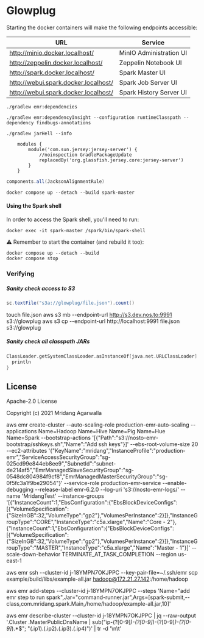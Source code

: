 # Glowplug

Starting the docker containers will make the following endpoints accessible:

| URL                                  | Service                    |
|--------------------------------------|----------------------------|
| http://minio.docker.localhost/       | MinIO Administration UI    |
| http://zeppelin.docker.localhost/    | Zeppelin Notebook UI       |
| http://spark.docker.localhost/       | Spark Master UI            |
| http://webui.spark.docker.localhost/ | Spark Job Server UI        |
| http://webui.spark.docker.localhost/ | Spark History Server UI    |

```
./gradlew emr:dependencies
```

```
./gradlew emr:dependencyInsight --configuration runtimeClasspath --dependency findbugs-annotations
```

```
./gradlew jarHell --info
```

```
    modules {
        module('com.sun.jersey:jersey-server') {
            //noinspection GradlePackageUpdate
            replacedBy('org.glassfish.jersey.core:jersey-server')
        }
    }
```

```groovy
components.all(JacksonAlignmentRule)
```

```
docker compose up --detach --build spark-master 
```


#### Using the Spark shell

In order to access the Spark shell, you'll need to run:

```
docker exec -it spark-master /spark/bin/spark-shell
```

⚠ Remember to start the container (and rebuild it too):

```
docker compose up --detach --build
docker compose stop
```

### Verifying

##### Sanity check access to S3

```scala
sc.textFile("s3a://glowplug/file.json").count()
```

touch file.json
aws s3 mb --endpoint-url http://s3.dev.nos.to:9991 s3://glowplug
aws s3 cp --endpoint-url http://localhost:9991 file.json s3://glowplug



##### Sanity check all classpath JARs

```scala
ClassLoader.getSystemClassLoader.asInstanceOf[java.net.URLClassLoader].getURLs.foreach {
  println
}
```





## License

Apache-2.0 License

Copyright (c) 2021 Mridang Agarwalla

[see the GitHub docs]: https://docs.github.com/en/packages/guides/configuring-gradle-for-use-with-github-packages#installing-a-package



aws emr create-cluster --auto-scaling-role production-emr-auto-scaling --applications Name=Hadoop Name=Hive Name=Pig Name=Hue Name=Spark --bootstrap-actions '[{"Path":"s3://nosto-emr-bootstrap/sshkeys.sh","Name":"Add ssh keys"}]' --ebs-root-volume-size 20 --ec2-attributes '{"KeyName":"mridang","InstanceProfile":"production-emr","ServiceAccessSecurityGroup":"sg-025cd99e844eb8ee9","SubnetId":"subnet-de214af5","EmrManagedSlaveSecurityGroup":"sg-0548dc804984f9cf8","EmrManagedMasterSecurityGroup":"sg-0f5fc3a1f9be29054"}' --service-role production-emr-service --enable-debugging --release-label emr-6.2.0 --log-uri 's3://nosto-emr-logs/' --name 'MridangTest' --instance-groups '[{"InstanceCount":1,"EbsConfiguration":{"EbsBlockDeviceConfigs":[{"VolumeSpecification":{"SizeInGB":32,"VolumeType":"gp2"},"VolumesPerInstance":2}]},"InstanceGroupType":"CORE","InstanceType":"c5a.xlarge","Name":"Core - 2"},{"InstanceCount":1,"EbsConfiguration":{"EbsBlockDeviceConfigs":[{"VolumeSpecification":{"SizeInGB":32,"VolumeType":"gp2"},"VolumesPerInstance":2}]},"InstanceGroupType":"MASTER","InstanceType":"c5a.xlarge","Name":"Master - 1"}]' --scale-down-behavior TERMINATE_AT_TASK_COMPLETION --region us-east-1

aws emr ssh --cluster-id j-18YMPN7OKJPPC --key-pair-file=~/.ssh/emr
scp example/build/libs/example-all.jar hadoop@172.21.27.142:/home/hadoop

aws emr add-steps --cluster-id j-18YMPN7OKJPPC --steps 'Name="add emr step to run spark",Jar="command-runner.jar",Args=[spark-submit,--class,com.mridang.spark.Main,/home/hadoop/example-all.jar,10]'

aws emr describe-cluster --cluster-id j-18YMPN7OKJPPC | jq --raw-output '.Cluster .MasterPublicDnsName | sub("ip-(?<ip1>[0-9]*)-(?<ip2>[0-9]*)-(?<ip3>[0-9]*)-(?<ip4>[0-9]*).*$"; "\(.ip1).\(.ip2).\(.ip3).\(.ip4)")' | tr -d '\n\t' 
